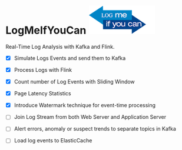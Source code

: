 # LogMeIfYouCan ![LogMeIfYouCan](LogMeIfYouCan.png)
    
Real-Time Log Analysis with Kafka and Flink. 

- [x] Simulate Logs Events and send them to Kafka
- [x] Process Logs with Flink
- [x] Count number of Log Events with Sliding Window
- [x] Page Latency Statistics
- [x] Introduce Watermark technique for event-time processing
- [ ] Join Log Stream from both Web Server and Application Server
- [ ] Alert errors, anomaly or suspect trends to separate topics in Kafka
- [ ] Load log events to ElasticCache   


